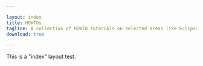 ```yaml
---

layout: index
title: HOWTOs
tagline: A collection of HOWTO tutorials on selected areas like Eclipse, Linux, Java and GitHub.
download: true

---
```


This is a "index" layout test.
